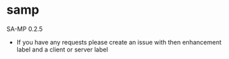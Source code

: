 # samp
SA-MP 0.2.5

- If you have any requests please create an issue with then enhancement label and a client or server label
